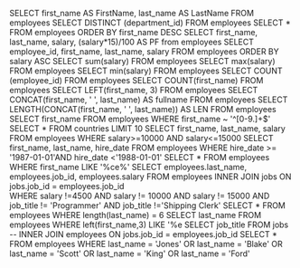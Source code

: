 SELECT first_name AS FirstName, last_name AS LastName FROM employees
SELECT DISTINCT (department_id) FROM employees 
SELECT * FROM employees
ORDER BY first_name DESC
SELECT first_name, last_name, salary, (salary*15)/100 AS PF from employees
SELECT employee_id, first_name, last_name, salary FROM employees 
ORDER BY salary ASC 
SELECT sum(salary) FROM employees
SELECT max(salary) FROM employees 
SELECT min(salary) FROM employees 
SELECT COUNT (employee_id) FROM employees
SELECT COUNT(first_name) FROM employees
SELECT LEFT(first_name, 3) FROM employees 
SELECT CONCAT(first_name, ' ', last_name) AS fullname FROM employees
SELECT LENGTH(CONCAT(first_name, ' ', last_name)) AS LEN FROM employees 
SELECT first_name FROM employees WHERE first_name ~ '^[0-9.]+$' 
SELECT * FROM countries LIMIT 10 
SELECT first_name, last_name, salary FROM employees WHERE salary>=10000 AND salary<=15000
SELECT first_name, last_name, hire_date FROM employees WHERE hire_date >= '1987-01-01'AND hire_date <'1988-01-01'
SELECT * FROM employees WHERE first_name LIKE '%ce%'
SELECT employees.last_name, employees.job_id, employees.salary FROM employees 
INNER JOIN jobs ON jobs.job_id = employees.job_id  
WHERE salary !=4500 AND salary != 10000 AND salary != 15000 AND job_title != 'Programmer' AND job_title !='Shipping Clerk'
SELECT * FROM employees WHERE length(last_name) = 6 
SELECT last_name FROM employees WHERE left(first_name,3) LIKE '%e 
SELECT job_title FROM jobs -- INNER JOIN employees ON jobs.job_id = employees.job_id 
SELECT * FROM employees WHERE last_name = 'Jones' OR last_name = 'Blake' OR last_name = 'Scott' OR last_name = 'King' OR last_name = 'Ford'
